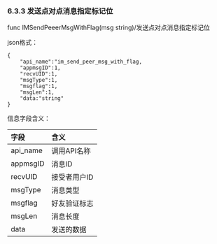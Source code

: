 ### 6.3.3 发送点对点消息指定标记位

func IMSendPeeerMsgWithFlag\(msg string\)/发送点对点消息指定标记位

json格式：

```
{
    "api_name":"im_send_peer_msg_with_flag,
    "appmsgID":1,
    "recvUID":1,
    "msgType":1,
    "msgflag":1,
    "msgLen":1,
    "data:"string"
}
```

信息字段含义：

| 字段 | 含义 |
| :--- | :--- |
| api\_name | 调用API名称 |
| appmsgID | 消息ID |
| recvUID | 接受者用户ID |
| msgType | 消息类型 |
| msgflag | 好友验证标志 |
| msgLen | 消息长度 |
| data | 发送的数据 |




